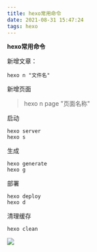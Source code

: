 ```yaml
---
title: hexo常用命令
date: 2021-08-31 15:47:24
tags: hexo
---
```


**hexo常用命令**

新增文章：

```
hexo n "文件名"
```

新增页面

> hexo n page "页面名称"

启动

```
hexo server
hexo s
```

生成

```
hexo generate 
hexo g
```

部署

```
hexo deploy
hexo d
```

清理缓存

```
hexo clean
```

![](https://gitee.com/jijiejiojio/pic/raw/master/img/image-20210831155417926.png)


